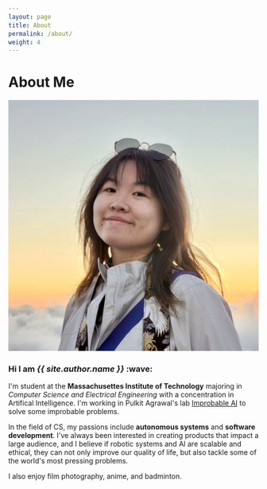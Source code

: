 ```yaml
---
layout: page
title: About
permalink: /about/
weight: 4
---
```


# **About Me**

 <div class="about">
<img src ="https://github.com/afangg/afangg.github.io/blob/master/images/fremont.jpg?raw=true" class="about-img">
<div>
<h3> Hi I am <i>{{ site.author.name }}</i> :wave: </h3>

<p>I'm student at the <strong>Massachusettes Institute of Technology</strong> majoring in <i>Computer Science and Electrical Engineering</i> with a concentration in Artifical Intelligence. I'm working in Pulkit Agrawal's lab <a href="https://people.csail.mit.edu/pulkitag/">Improbable AI</a> to solve some improbable problems.</p>

<p>In the field of CS, my passions include <strong>autonomous systems</strong> and <strong>software development</strong>. I've always been interested in creating products that impact a large audience, and I believe if robotic systems and AI are scalable and ethical, they can not only improve our quality of life, but also tackle some of the world's most pressing problems.</p>

I also enjoy film photography, anime, and badminton. 
</div>
</div>

<!-- {% include about/skills.html title="Programming Skills" source=site.data.programming-skills %} -->
<!-- {% include about/skills.html title="Other Skills" source=site.data.other-skills %} -->
<!-- <center>{% include elements/button.html link="/resume.pdf" text="Resume" %}</center> -->


